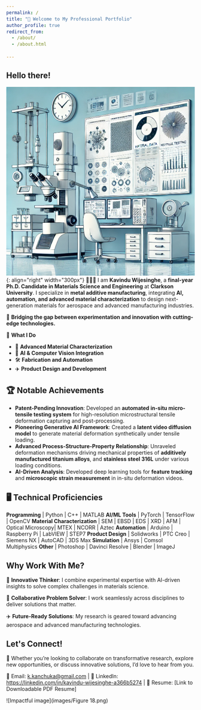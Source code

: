 ```yaml
---
permalink: /
title: "📢 Welcome to My Professional Portfolio"
author_profile: true
redirect_from: 
  - /about/
  - /about.html

---
```

## Hello there!

![D](images/DALLE2.png){: align="right" width="300px"}
👨🏻‍💻 I am <b>Kavindu Wijesinghe</b>, a <b>final-year Ph.D. Candidate in Materials Science and Engineering</b> at <b>Clarkson University</b>. I specialize in <b>metal additive manufacturing</b>, integrating <b>AI, automation, and advanced material characterization</b> to design next-generation materials for aerospace and advanced manufacturing industries.

🔎 <b>Bridging the gap between experimentation and innovation with cutting-edge technologies.</b>

📌 <b>What I Do</b>

 - 🔬 <b>Advanced Material Characterization</b>
 - 🤖 <b>AI & Computer Vision Integration</b>
 - 🛠️ <b>Fabrication and Automation</b>
 - ✈️ <b>Product Design and Development</b>

## 🏆 Notable Achievements

 - <b>Patent-Pending Innovation</b>: Developed an <b>automated in-situ micro-tensile testing system</b> for high-resolution microstructural tensile deformation capturing and post-processing.
 - <b>Pioneering Generative AI Framework</b>: Created a <b>latent video diffusion model</b> to generate material deformation synthetically under tensile loading.
 - <b>Advanced Process-Structure-Property Relationship</b>: Unraveled deformation mechanisms driving mechanical properties of <b>additively manufactured titanium alloys</b>, and <b>stainless steel 316L</b> under various loading conditions.
 - <b>AI-Driven Analysis</b>: Developed deep learning tools for <b>feature tracking</b> and <b>microscopic strain measurement</b> in in-situ deformation videos.

## 🖥️ Technical Proficiencies

<b>Programming</b> | Python | C++ | MATLAB
<b>AI/ML Tools</b> | PyTorch | TensorFlow | OpenCV
<b>Material Characterization</b> | SEM | EBSD | EDS | XRD | AFM | Optical Microscopy| MTEX | NCORR | Aztec
<b>Automation</b> | Arduino | Raspberry Pi | LabVIEW | STEP7
<b>Product Design</b> | Solidworks | PTC Creo | Siemens NX | AutoCAD | 3DS Max
<b>Simulation</b> | Ansys | Comsol Multiphysics
<b>Other</b> | Photoshop | Davinci Resolve | Blender | ImageJ

## Why Work With Me?

🚀 <b>Innovative Thinker</b>: I combine experimental expertise with AI-driven insights to solve complex challenges in materials science.

🤝 <b>Collaborative Problem Solver</b>: I work seamlessly across disciplines to deliver solutions that matter.

✈️ <b>Future-Ready Solutions</b>: My research is geared toward advancing aerospace and advanced manufacturing technologies.

## Let's Connect!

🚀 Whether you’re looking to collaborate on transformative research, explore new opportunities, or discuss innovative solutions, I’d love to hear from you.

📧 Email: k.kanchuka@gmail.com | 🔗 LinkedIn: https://linkedin.com/in/kavindu-wijesinghe-a366b5274 | 📄 Resume: [Link to Downloadable PDF Resume]

![Impactful image](images/Figure 18.png)

